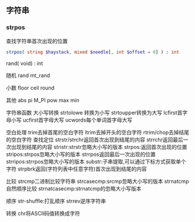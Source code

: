 ## 字符串
### strpos

查找字符串首次出现的位置
```php
strpos( string $haystack, mixed $needle[, int $offset = 0] ) : int
```


rand( void) : int

随机
rand
mt_rand

小数
floor
ceil
round

其他
abs
pi
M_PI
pow
max
min

字符串函数
大小写转换
strtolowe 转换为小写
strtoupper转换为大写
lcfirst首字母小写
ucfirst首字母大写
ucwords每个单词首字母大写

空白处理
trim去掉首尾的空白字符
ltrim去掉开头的空白字符
rtrim/chop去掉结尾的空白字符
查找定位
strstr/strchr返回首次出现到结尾的内容
strrchr返回最后一次出现到结尾的内容
stristr:strstr忽略大小写的版本
strpos:返回首次出现的位置
stripos:strpos忽略大小写的版本
strrpos返回最后一次出现的位置
strripos:strrpos忽略大小写的版本
substr:子串提取,可以通过下标方式获取单个字符
strpbrk返回(字符列表中任意字符)首次出现到结尾的内容

比较
strcmp二进制比较字符串
strcasecmp:srcmp忽略大小写的版本
strnatcmp自然顺序比较
strnatcasecmp:strnatcmp的忽略大小写版本

顺序
str-shuffle:打乱顺序
strrev逆序字符串

转换
chr将ASCII码值转换成字符
